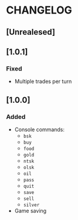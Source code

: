 # CHANGELOG

## [Unrealesed]

## [1.0.1]

### Fixed
* Multiple trades per turn

## [1.0.0]

### Added
* Console commands:
    * `bsk`
    * `buy`
    * `food`
    * `gold`
    * `ntsk`
    * `olsk`
    * `oil`
    * `pass`
    * `quit`
    * `save`
    * `sell`
    * `silver`
* Game saving